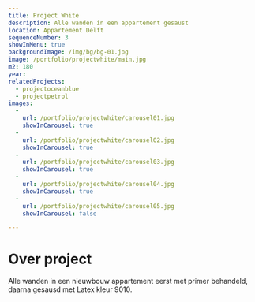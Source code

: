 ```yaml
---
title: Project White
description: Alle wanden in een appartement gesaust
location: Appartement Delft
sequenceNumber: 3
showInMenu: true
backgroundImage: /img/bg/bg-01.jpg
image: /portfolio/projectwhite/main.jpg
m2: 180
year: 
relatedProjects:
  - projectoceanblue
  - projectpetrol
images:
  -
    url: /portfolio/projectwhite/carousel01.jpg
    showInCarousel: true
  -
    url: /portfolio/projectwhite/carousel02.jpg
    showInCarousel: true
  -
    url: /portfolio/projectwhite/carousel03.jpg
    showInCarousel: true
  -
    url: /portfolio/projectwhite/carousel04.jpg
    showInCarousel: true
  -
    url: /portfolio/projectwhite/carousel05.jpg
    showInCarousel: false

---
```

# Over project

Alle wanden in een nieuwbouw appartement eerst met primer behandeld, daarna gesausd met Latex kleur 9010.